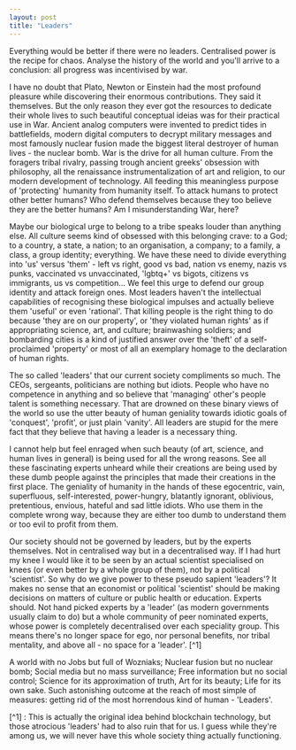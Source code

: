 ```yaml
---
layout: post
title: "Leaders"
---
```


Everything would be better if there were no leaders. Centralised power is the recipe for chaos. Analyse the history of the world and you'll arrive to a conclusion: all progress was incentivised by war.

I have no doubt that Plato, Newton or Einstein had the most profound pleasure while discovering their enormous contributions. They said it themselves. But the only reason they ever got the resources to dedicate their whole lives to such beautiful conceptual ideias was for their practical use in War. 
Ancient analog computers were invented to predict tides in battlefields, modern digital computers to decrypt military messages and most famously nuclear fusion made the biggest literal destroyer of human lives - the nuclear bomb. War is the drive for all human culture. From the foragers tribal rivalry, passing trough ancient greeks' obsession with philosophy, all the renaissance instrumentalization of art and religion, to our modern development of technology. All feeding this meaningless purpose of 'protecting' humanity from humanity itself. To attack humans to protect other better humans? Who defend themselves because they too believe they are the better humans? Am I misunderstanding War, here?

Maybe our biological urge to belong to a tribe speaks louder than anything else. All culture seems kind of obsessed with this belonging crave: to a God; to a country, a state, a nation; to an organisation, a company; to a family, a class, a group identity; everything. We have these need to divide everything into 'us' versus 'them' - left vs right, good vs bad, nation vs enemy, nazis vs punks, vaccinated vs unvaccinated, 'lgbtq+' vs bigots, citizens vs immigrants, us vs competition... We feel this urge to defend our group identity and attack foreign ones. Most leaders haven't the intellectual capabilities of recognising these biological impulses and actually believe them 'useful' or even 'rational'. That killing people is the right thing to do because 'they are on our property', or 'they violated human rights' as if appropriating science, art, and culture; brainwashing soldiers; and bombarding cities is a kind of justified answer over the 'theft' of a self-proclaimed 'property' or most of all an exemplary homage to the declaration of human rights.

The so called 'leaders' that our current society compliments so much. The CEOs, sergeants, politicians are nothing but idiots. People who have no competence in anything and so believe that 'managing' other's people talent is something necessary. That are drowned on these binary views of the world so use the utter beauty of human geniality towards idiotic goals of 'conquest', 'profit', or just plain 'vanity'.  All leaders are stupid for the mere fact that they believe that having a leader is a necessary thing.

I cannot help but feel enraged when such beauty (of art, science, and human lives in general) is being used for all the wrong reasons. See all these fascinating experts unheard while their creations are being used by these dumb people against the principles that made their creations in the first place. The geniality of humanity in the hands of these egocentric, vain, superfluous, self-interested, power-hungry, blatantly ignorant, oblivious, pretentious, envious, hateful and sad little idiots. Who use them in the complete wrong way, because they are either too dumb to understand them or too evil to profit from them.

Our society should not be governed by leaders, but by the experts themselves. Not in centralised way but in a decentralised way. If I had hurt my knee I would like it to be seen by an actual scientist specialised on knees (or even better by a whole group of them), not by a political 'scientist'. So why do we give power to these pseudo sapient 'leaders'? It makes no sense that an economist or political 'scientist' should be making decisions on matters of culture or public health or education. Experts should. Not hand picked experts by a 'leader' (as modern governments usually claim to do) but a whole community of peer nominated experts, whose power is completely decentralised over each speciality group.  This means there's no longer space for ego, nor personal benefits, nor tribal mentality, and above all  - no space for a 'leader'. [^1]

A world with no Jobs but full of Wozniaks; Nuclear fusion but no nuclear bomb; Social media but no mass surveillance; Free information but no social control; Science for its approximation of truth, Art for its beauty; Life for its own sake. Such astonishing outcome at the reach of most simple of measures: getting rid of the most horrendous kind of human - 'Leaders'.

[^1] : This is actually the original idea behind blockchain technology, but those atrocious 'leaders' had to also ruin that for us. I guess while they're among us, we will never have this whole society thing actually functioning.
